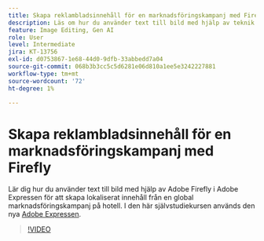 ```yaml
---
title: Skapa reklambladsinnehåll för en marknadsföringskampanj med Firefly
description: Läs om hur du använder text till bild med hjälp av teknik från Adobe Firefly i Adobe Express med lokaliserat innehåll från en global marknadsföringskampanj på hotell
feature: Image Editing, Gen AI
role: User
level: Intermediate
jira: KT-13756
exl-id: d0753867-1e68-44d0-9dfb-33abbedd7a04
source-git-commit: 068b3b3cc5c5d6281e06d810a1ee5e3242227881
workflow-type: tm+mt
source-wordcount: '72'
ht-degree: 1%

---
```


# Skapa reklambladsinnehåll för en marknadsföringskampanj med Firefly

Lär dig hur du använder text till bild med hjälp av Adobe Firefly i Adobe Expressen för att skapa lokaliserat innehåll från en global marknadsföringskampanj på hotell. I den här självstudiekursen används den nya [Adobe Expressen](https://www.adobe.com/express/).

>[!VIDEO](https://video.tv.adobe.com/v/3422426?quality=12&learn=on&hidetitle=true)
